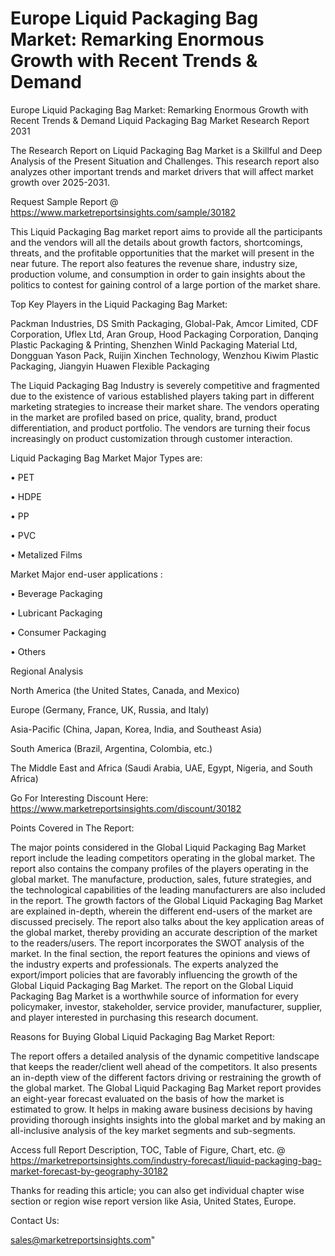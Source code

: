 # Europe Liquid Packaging Bag Market: Remarking Enormous Growth with Recent Trends & Demand
Europe Liquid Packaging Bag Market: Remarking Enormous Growth with Recent Trends & Demand
Liquid Packaging Bag Market Research Report 2031

The Research Report on Liquid Packaging Bag Market is a Skillful and Deep Analysis of the Present Situation and Challenges. This research report also analyzes other important trends and market drivers that will affect market growth over 2025-2031.

Request Sample Report @ https://www.marketreportsinsights.com/sample/30182

This Liquid Packaging Bag market report aims to provide all the participants and the vendors will all the details about growth factors, shortcomings, threats, and the profitable opportunities that the market will present in the near future. The report also features the revenue share, industry size, production volume, and consumption in order to gain insights about the politics to contest for gaining control of a large portion of the market share.

Top Key Players in the Liquid Packaging Bag Market:

Packman Industries, DS Smith Packaging, Global-Pak, Amcor Limited, CDF Corporation, Uflex Ltd, Aran Group, Hood Packaging Corporation, Danqing Plastic Packaging & Printing, Shenzhen Winld Packaging Material Ltd, Dongguan Yason Pack, Ruijin Xinchen Technology, Wenzhou Kiwim Plastic Packaging, Jiangyin Huawen Flexible Packaging

The Liquid Packaging Bag Industry is severely competitive and fragmented due to the existence of various established players taking part in different marketing strategies to increase their market share. The vendors operating in the market are profiled based on price, quality, brand, product differentiation, and product portfolio. The vendors are turning their focus increasingly on product customization through customer interaction.

Liquid Packaging Bag Market Major Types are:

• PET

• HDPE

• PP

• PVC

• Metalized Films

Market Major end-user applications :

• Beverage Packaging

• Lubricant Packaging

• Consumer Packaging

• Others

Regional Analysis

North America (the United States, Canada, and Mexico)

Europe (Germany, France, UK, Russia, and Italy)

Asia-Pacific (China, Japan, Korea, India, and Southeast Asia)

South America (Brazil, Argentina, Colombia, etc.)

The Middle East and Africa (Saudi Arabia, UAE, Egypt, Nigeria, and South Africa)

Go For Interesting Discount Here: https://www.marketreportsinsights.com/discount/30182

Points Covered in The Report:

The major points considered in the Global Liquid Packaging Bag Market report include the leading competitors operating in the global market.
The report also contains the company profiles of the players operating in the global market.
The manufacture, production, sales, future strategies, and the technological capabilities of the leading manufacturers are also included in the report.
The growth factors of the Global Liquid Packaging Bag Market are explained in-depth, wherein the different end-users of the market are discussed precisely.
The report also talks about the key application areas of the global market, thereby providing an accurate description of the market to the readers/users.
The report incorporates the SWOT analysis of the market. In the final section, the report features the opinions and views of the industry experts and professionals. The experts analyzed the export/import policies that are favorably influencing the growth of the Global Liquid Packaging Bag Market.
The report on the Global Liquid Packaging Bag Market is a worthwhile source of information for every policymaker, investor, stakeholder, service provider, manufacturer, supplier, and player interested in purchasing this research document.

Reasons for Buying Global Liquid Packaging Bag Market Report:

The report offers a detailed analysis of the dynamic competitive landscape that keeps the reader/client well ahead of the competitors.
It also presents an in-depth view of the different factors driving or restraining the growth of the global market.
The Global Liquid Packaging Bag Market report provides an eight-year forecast evaluated on the basis of how the market is estimated to grow.
It helps in making aware business decisions by having providing thorough insights insights into the global market and by making an all-inclusive analysis of the key market segments and sub-segments.

Access full Report Description, TOC, Table of Figure, Chart, etc. @ https://marketreportsinsights.com/industry-forecast/liquid-packaging-bag-market-forecast-by-geography-30182

Thanks for reading this article; you can also get individual chapter wise section or region wise report version like Asia, United States, Europe.

Contact Us:

sales@marketreportsinsights.com"
